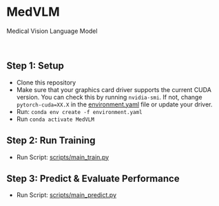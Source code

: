 # MedVLM

Medical Vision Language Model

<br/>

## Step 1: Setup 
* Clone this repository 
* Make sure that your graphics card driver supports the current CUDA version. You can check this by running `nvidia-smi`. 
If not, change `pytorch-cuda=XX.X` in the [environment.yaml](environment.yaml) file or update your driver.
* Run: `conda env create -f environment.yaml`
* Run `conda activate MedVLM`


## Step 2: Run Training
* Run Script: [scripts/main_train.py](scripts/main_train.py)

## Step 3: Predict & Evaluate Performance
* Run Script: [scripts/main_predict.py](scripts/main_predict.py)
